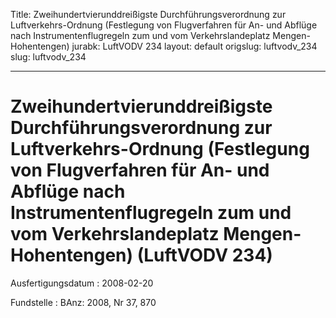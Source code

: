 Title: Zweihundertvierunddreißigste Durchführungsverordnung zur Luftverkehrs-Ordnung
  (Festlegung von Flugverfahren für An- und Abflüge nach Instrumentenflugregeln zum
  und vom Verkehrslandeplatz Mengen-Hohentengen)
jurabk: LuftVODV 234
layout: default
origslug: luftvodv_234
slug: luftvodv_234

---

# Zweihundertvierunddreißigste Durchführungsverordnung zur Luftverkehrs-Ordnung (Festlegung von Flugverfahren für An- und Abflüge nach Instrumentenflugregeln zum und vom Verkehrslandeplatz Mengen-Hohentengen) (LuftVODV 234)

Ausfertigungsdatum
:   2008-02-20

Fundstelle
:   BAnz: 2008, Nr 37, 870

